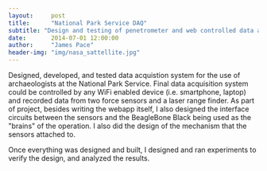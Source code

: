 ```yaml
---
layout:     post
title:      "National Park Service DAQ"
subtitle: "Design and testing of penetrometer and web controlled data acquisition system."
date:       2014-07-01 12:00:00
author:     "James Pace"
header-img: "img/nasa_sattellite.jpg"
---
```


Designed, developed, and tested data acquistion system for the use of archaeologists at the National Park Service. Final data acquisition system could be controlled by any WiFi enabled device (i.e. smartphone, laptop) and recorded data from two force sensors and a laser range finder. As part of project, besides writing the webapp itself, I also designed the interface circuits between the sensors and the BeagleBone Black being used as the "brains" of the operation. I also did the design of the mechanism that the sensors attached to.

Once everything was designed and built, I designed and ran experiments to verify the design, and analyzed the results.

